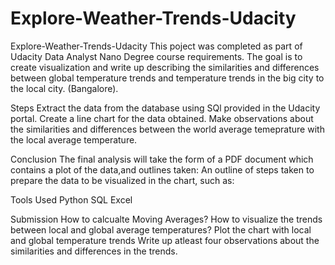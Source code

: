 # Explore-Weather-Trends-Udacity
Explore-Weather-Trends-Udacity
This poject was completed as part of Udacity Data Analyst Nano Degree course requirements. The goal is to create visualization and write up describing the similarities and differences between global temperature trends and temperature trends in the big city to the local city. (Bangalore).

Steps
Extract the data from the database using SQl provided in the Udacity portal.
Create a line chart for the data obtained.
Make observations about the similarities and differences between the world average temeprature with the local average temperature.

Conclusion
The final analysis will take the form of a PDF document which contains a plot of the data,and outlines taken:
An outline of steps taken to prepare the data to be visualized in the chart, such as:

Tools Used
Python
SQL
Excel

Submission
How to calcualte Moving Averages?
How to visualize the trends between local and global average temperatures?
Plot the chart with local and global temperature trends
Write up atleast four observations about the similarities and differences in the trends.
